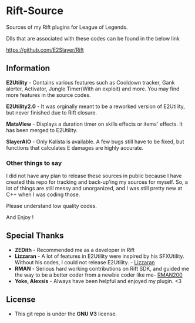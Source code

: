 # Rift-Source
Sources of my Rift plugins for League of Legends.

Dlls that are associated with these codes can be found in the below link

https://github.com/E2Slayer/Rift

## Information

**E2Utility** - Contains various features such as Cooldown tracker, Gank alerter, Activator, Jungle Timer(With an exploit) and more. You may find more features in the source codes.

**E2Utility2.0** - It was orginally meant to be a reworked version of E2Utility, but never finished due to Rift closure.

**MataView** - Displays a duration timer on skills effects or items' effects. It has been merged to E2Utility.

**SlayerAIO** - Only Kalista is available. A few bugs still have to be fixed, but functions that calculates E damages are highly accurate. 

### Other things to say

I did not have any plan to release these sources in public because I have created this repo for tracking and back-up'ing my sources for myself.
So, a lot of things are still messy and unorganized, and I was still pretty new at C++ when I was coding those. 

Please understand low quality codes.

And Enjoy ! 

## Special Thanks

* **ZEDith** - Recommended me as a developer in Rift
* **Lizzaran** - A lot of features in E2Utility were inspired by his SFXUtility. Without his codes, I could not release E2Utility. - [Lizzaran](https://github.com/Lizzaran)
* **RMAN** - Serious hard working contributions on Rift SDK, and guided me the way to be a better coder from a newbie coder like me- [RMAN200](https://github.com/rman200)
* **Yoke, Alexsis** - Always have been helpful and enjoyed my plugin. <3


## License

- This git repo is under the **GNU V3** license.
